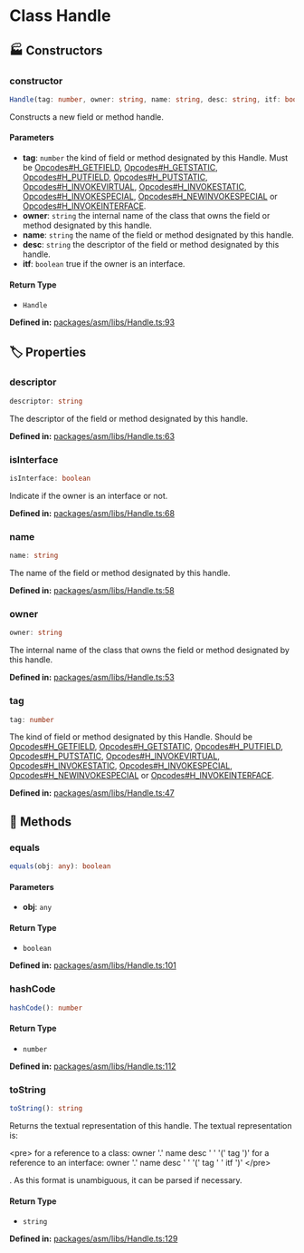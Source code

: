 # Class Handle

## 🏭 Constructors

### constructor <Badge type="tip" text="public" />

```ts
Handle(tag: number, owner: string, name: string, desc: string, itf: boolean= ...): Handle
```
Constructs a new field or method handle.
#### Parameters

- **tag**: `number`
the kind of field or method designated by this Handle. Must be
[Opcodes#H_GETFIELD](#@xmcl/asm.Opcodes.H_GETFIELD), [Opcodes#H_GETSTATIC](#@xmcl/asm.Opcodes.H_GETSTATIC),
[Opcodes#H_PUTFIELD](#@xmcl/asm.Opcodes.H_PUTFIELD), [Opcodes#H_PUTSTATIC](#@xmcl/asm.Opcodes.H_PUTSTATIC),
[Opcodes#H_INVOKEVIRTUAL](#@xmcl/asm.Opcodes.H_INVOKEVIRTUAL),
[Opcodes#H_INVOKESTATIC](#@xmcl/asm.Opcodes.H_INVOKESTATIC),
[Opcodes#H_INVOKESPECIAL](#@xmcl/asm.Opcodes.H_INVOKESPECIAL),
[Opcodes#H_NEWINVOKESPECIAL](#@xmcl/asm.Opcodes.H_NEWINVOKESPECIAL) or
[Opcodes#H_INVOKEINTERFACE](#@xmcl/asm.Opcodes.H_INVOKEINTERFACE).
- **owner**: `string`
the internal name of the class that owns the field or method
designated by this handle.
- **name**: `string`
the name of the field or method designated by this handle.
- **desc**: `string`
the descriptor of the field or method designated by this
handle.
- **itf**: `boolean`
true if the owner is an interface.
#### Return Type

- `Handle`

<p style="font-size: 14px; color: var(--vp-c-text-2)">
<strong>Defined in:</strong> <a href="https://github.com/voxelum/minecraft-launcher-core-node/blob/master/packages/asm/libs/Handle.ts#L93" target="_blank" rel="noreferrer">packages/asm/libs/Handle.ts:93</a>
</p>


## 🏷️ Properties

### descriptor <Badge type="tip" text="readonly" />

```ts
descriptor: string
```
The descriptor of the field or method designated by this handle.
<p style="font-size: 14px; color: var(--vp-c-text-2)">
<strong>Defined in:</strong> <a href="https://github.com/voxelum/minecraft-launcher-core-node/blob/master/packages/asm/libs/Handle.ts#L63" target="_blank" rel="noreferrer">packages/asm/libs/Handle.ts:63</a>
</p>


### isInterface <Badge type="tip" text="readonly" />

```ts
isInterface: boolean
```
Indicate if the owner is an interface or not.
<p style="font-size: 14px; color: var(--vp-c-text-2)">
<strong>Defined in:</strong> <a href="https://github.com/voxelum/minecraft-launcher-core-node/blob/master/packages/asm/libs/Handle.ts#L68" target="_blank" rel="noreferrer">packages/asm/libs/Handle.ts:68</a>
</p>


### name <Badge type="tip" text="readonly" />

```ts
name: string
```
The name of the field or method designated by this handle.
<p style="font-size: 14px; color: var(--vp-c-text-2)">
<strong>Defined in:</strong> <a href="https://github.com/voxelum/minecraft-launcher-core-node/blob/master/packages/asm/libs/Handle.ts#L58" target="_blank" rel="noreferrer">packages/asm/libs/Handle.ts:58</a>
</p>


### owner <Badge type="tip" text="readonly" />

```ts
owner: string
```
The internal name of the class that owns the field or method designated
by this handle.
<p style="font-size: 14px; color: var(--vp-c-text-2)">
<strong>Defined in:</strong> <a href="https://github.com/voxelum/minecraft-launcher-core-node/blob/master/packages/asm/libs/Handle.ts#L53" target="_blank" rel="noreferrer">packages/asm/libs/Handle.ts:53</a>
</p>


### tag <Badge type="tip" text="readonly" />

```ts
tag: number
```
The kind of field or method designated by this Handle. Should be
[Opcodes#H_GETFIELD](#@xmcl/asm.Opcodes.H_GETFIELD), [Opcodes#H_GETSTATIC](#@xmcl/asm.Opcodes.H_GETSTATIC),
[Opcodes#H_PUTFIELD](#@xmcl/asm.Opcodes.H_PUTFIELD), [Opcodes#H_PUTSTATIC](#@xmcl/asm.Opcodes.H_PUTSTATIC),
[Opcodes#H_INVOKEVIRTUAL](#@xmcl/asm.Opcodes.H_INVOKEVIRTUAL), [Opcodes#H_INVOKESTATIC](#@xmcl/asm.Opcodes.H_INVOKESTATIC),
[Opcodes#H_INVOKESPECIAL](#@xmcl/asm.Opcodes.H_INVOKESPECIAL), [Opcodes#H_NEWINVOKESPECIAL](#@xmcl/asm.Opcodes.H_NEWINVOKESPECIAL) or
[Opcodes#H_INVOKEINTERFACE](#@xmcl/asm.Opcodes.H_INVOKEINTERFACE).
<p style="font-size: 14px; color: var(--vp-c-text-2)">
<strong>Defined in:</strong> <a href="https://github.com/voxelum/minecraft-launcher-core-node/blob/master/packages/asm/libs/Handle.ts#L47" target="_blank" rel="noreferrer">packages/asm/libs/Handle.ts:47</a>
</p>


## 🔧 Methods

### equals <Badge type="tip" text="public" />

```ts
equals(obj: any): boolean
```
#### Parameters

- **obj**: `any`
#### Return Type

- `boolean`

<p style="font-size: 14px; color: var(--vp-c-text-2)">
<strong>Defined in:</strong> <a href="https://github.com/voxelum/minecraft-launcher-core-node/blob/master/packages/asm/libs/Handle.ts#L101" target="_blank" rel="noreferrer">packages/asm/libs/Handle.ts:101</a>
</p>


### hashCode <Badge type="tip" text="public" />

```ts
hashCode(): number
```
#### Return Type

- `number`

<p style="font-size: 14px; color: var(--vp-c-text-2)">
<strong>Defined in:</strong> <a href="https://github.com/voxelum/minecraft-launcher-core-node/blob/master/packages/asm/libs/Handle.ts#L112" target="_blank" rel="noreferrer">packages/asm/libs/Handle.ts:112</a>
</p>


### toString <Badge type="tip" text="public" />

```ts
toString(): string
```
Returns the textual representation of this handle. The textual
representation is:

&lt;pre&gt;
for a reference to a class:
owner '.' name desc ' ' '(' tag ')'
for a reference to an interface:
owner '.' name desc ' ' '(' tag ' ' itf ')'
&lt;/pre&gt;

. As this format is unambiguous, it can be parsed if necessary.
#### Return Type

- `string`

<p style="font-size: 14px; color: var(--vp-c-text-2)">
<strong>Defined in:</strong> <a href="https://github.com/voxelum/minecraft-launcher-core-node/blob/master/packages/asm/libs/Handle.ts#L129" target="_blank" rel="noreferrer">packages/asm/libs/Handle.ts:129</a>
</p>


